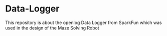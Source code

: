 # Data-Logger
This repository is about the openlog Data Logger from SparkFun which was used in the design of the Maze Solving Robot
